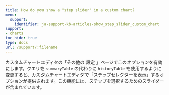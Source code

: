 ```yaml
---
title: How do you show a "step slider" in a custom chart?
menu:
  support:
    identifier: ja-support-kb-articles-show_step_slider_custom_chart
support:
- charts
toc_hide: true
type: docs
url: /support/:filename
---
```


カスタムチャートエディタの「その他の 設定 」ページでこのオプションを有効にします。クエリを `summaryTable` の代わりに `historyTable` を使用するように変更すると、カスタムチャートエディタで「ステップセレクターを表示」するオプションが提供されます。この機能には、ステップを選択するためのスライダーが含まれています。
